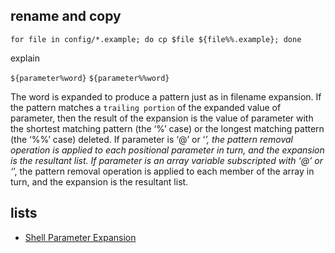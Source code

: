 rename and copy
---
```
for file in config/*.example; do cp $file ${file%%.example}; done
```

explain

`${parameter%word}`
`${parameter%%word}`

The word is expanded to produce a pattern just as in filename expansion. If the pattern matches a `trailing portion` of the expanded value of parameter, then the result of the expansion is the value of parameter with the shortest matching pattern (the ‘%’ case) or the longest matching pattern (the ‘%%’ case) deleted. If parameter is ‘@’ or ‘*’, the pattern removal operation is applied to each positional parameter in turn, and the expansion is the resultant list. If parameter is an array variable subscripted with ‘@’ or ‘*’, the pattern removal operation is applied to each member of the array in turn, and the expansion is the resultant list.

lists
---
- [Shell Parameter Expansion](https://www.gnu.org/software/bash/manual/html_node/Shell-Parameter-Expansion.html#Shell-Parameter-Expansion)
